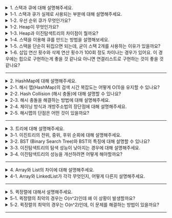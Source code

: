 <details>
  <summary>1. 스택과 큐에 대해 설명해주세요.</summary>

`스택`은 선입후출의 특성을 가진 자료구조입니다. 

- 스택을 구현하기 위해서는 배열, 연결리스트 사용이 가능하며, 주로 `배열`을 통해 구현합니다.

`큐`는 선입선출의 특성을 가진 자료구조입니다.

- 큐를 구현하기 위해서는 배열, 연결리스트 사용이 가능하며, 주로 `연결리스트`를 통해 구현합니다.
</details>
<details>
  <summary>1-1. 스택과 큐가 실제로 사용되는 부분에 대해 설명해주세요.</summary>

`스택`이 실제로 사용되는 부분은 브라우저의 '뒤로가기' 기능이나, 메모리 영역의 스택 영역에 사용됩니다.

`큐`가 실제로 사용되는 부분은 프린터 큐, CPU 스케줄링의 Ready Queue 등에 사용됩니다.
</details>
<details>
  <summary>1-2. 우선 순위 큐가 무엇인가요?</summary>
  
우선순위가 높은 원소가 우선적으로 빠져나오게 되는 자료구조입니다.

우선순위 큐는 배열, 연결리스트, Heap으로 구현할 수 있으며, 일반적인 경우에는 삽입과 삭제 연산이 모두 O(logN)이 보장된 `Heap` 자료구조를 사용해서 우선순위 큐를 구현합니다.
</details>
<details>
  <summary>1-2. Heap이 무엇인가요?</summary>
  
- 힙(Heap)은 '`완전이진트리`'면서, `모든 부모노드와 자식노드 간에 '크거나 같은' 혹은 '작거나 같은'의 관계를 가지고 있는 트리`를 의미합니다.
- 우선순위에 따라 정렬 → 자바에서는 최소 힙
- 일반적으로 배열을 통해 구현
- 삽입 시 트리의 가장 마지막 노드 다음 인덱스에 새로운 노드를 집어넣고 Heapify 연산을 통해 힙으로 구성합니다.
- 삭제 시 트리의 루트노드를 반환 및 제거하고, 트리의 가장 마지막 인덱스를 가진 노드의 위치를 리프노드로 이동시킵니다. 그 후 Heapfiy 연산을 통해 다시 힙으로 구성합니다.
- 삽입과 삭제 연산 모두 트리의 높이에 따라 연산횟수가 결정되며, worst case의 시간 복잡도는 둘 다 O(log N)을 보장합니다.

---

- 이진트리는 `자식노드를 최대 2개까지 가질 수 있는 트리`를 의미하며, 완전이진트리는 리프노드 레벨을 제외한 나머지 트리는 포화 이진트리의 구조를 갖고, 리프노드 레벨의 노드들은 왼쪽 인덱스부터 차례로 채워진 트리를 의미합니다.
- 포화 이진 트리는 리프노드들을 제외한 나머지 노드들은 모두 자식을 2개를 가지며, 리프노드들은 자식을 갖지 않는 트리를 의미합니다.
</details>
<details>
  <summary>1-3. Heap과 이진탐색트리의 차이점이 뭘까요?</summary>
  
<Heap>

- 우선순위에 따라 정렬
- 힙 트리에서는 중복된 값을 허용한다.
- 우선순위 큐와 같은 우선순위 기반 알고리즘에 사용
- 힙에서의 삽입, 삭제, 최대/최소값 검색은 보통 O(log n)의 시간 복잡도

<이진탐색트리>

- 값에 따라 정렬
- 이진 탐색 트리에서는 중복된 값을 허용하지 않는다.
- 데이터의 검색, 삽입, 삭제가 자주 발생하는 경우에 유용
- 이진 검색 트리에서의 삽입, 삭제, 검색은 평균적으로 O(log n)의 시간 복잡도를 가지지만, 최악의 경우에는 `트리가 편향되어 O(n)의 시간 복잡도`를 가질 수 있습니다.
</details>
<details>
  <summary>1-4. 스택을 이용해 큐를 만드는 방법을 설명해보세요.</summary>
  
스택 2개와 데이터 {1, 2, 3, 4, 5}가 있다고 가정한다.

첫번째 스택에 데이터를 삽입한다. 그러면 {5, 4, 3, 2, 1} 순서로 삽입된다.

두번째 스택에 데이터를 삽입한다. 그러면 {1, 2, 3, 4, 5} 순서로 삽입된다. 

큐는 선입선출이므로 큐에 데이터를 넣으면 5, 4, 3, 2, 1 순서로 출력된다.

스택 2개를 이용한 방법도 마찬가지로 두번째 스택에서 데이터를 꺼내면 5, 4, 3, 2, 1 순서로 출력된다.
</details>
<details>
  <summary>1-5. 스택을 단순히 뒤집으면 되는데, 굳이 스택 2개를 사용하는 이유가 있을까요?</summary>
  
원소를 추출할 때마다 스택을 뒤집는 것은 시간 복잡도가 O(n)이므로, 많은 원소가 있는 큐에서는 성능 저하가 발생할 수 있습니다.

반면에 두 개의 스택을 사용하는 방법은 원소를 삽입할 때와 추출할 때의 시간 복잡도가 모두 O(1)입니다. 큐의 동작을 보다 효율적으로 수행할 수 있습니다.

따라서 스택을 뒤집어서 큐를 구현하는 방법은 단순하지만, 성능 측면에서는 두 개의 스택을 사용하는 방법이 더 효율적입니다.
</details>
<details>
  <summary>1-6. 삽입 연산 횟수와 삭제 연산 횟수가 100회 정도 차이나는 경우가 있어요. 이 경우에는 힙으로 구현하는게 좋을 것 같나요 아니면 연결리스트로 구현하는 것이 좋을 것 같나요?</summary>
  
처음 데이터를 삭제하는 경우 연결리스트는 O(1)이고, 중간 데이터를 삭제하는 경우 O(N)입니다. heap은 삭제 연산의 시간복잡도가 O(log N)입니다. 
처음 데이터를 삭제하는 상황이 많으면 연결리스트가 더 좋고,
중간 데이터를 삭제하는 경우가 많으면 heap이 더 좋습니다.

</details>

---

<details>
  <summary>2. HashMap에 대해 설명해주세요.</summary>
  
Key-Value 쌍으로 값을 저장하는 자료구조로, 검색 시간 복잡도로 Θ(1)를 갖고 있는 것이 특징입니다.
</details>
<details>
  <summary>2-1. 해시 맵(HashMap)의 검색 시간 복잡도는 어떻게 O(1)을 유지할 수 있나요?</summary>
  
해시 테이블에 Key로 접근하면, Hash Function에 Key 값을 집어 넣어 나온 Hash 값을 저장소의 인덱스로 활용합니다. 해당 인덱스에 값을 저장하기 때문에, Hash Function의 시간 복잡도를 제외하면 시간 복잡도 O(1)을 보장할 수 있습니다.
</details>
<details>
  <summary>2-2. Hash Collision (해시 충돌)에 대해 설명할 수 있나요? </summary>
  
해시 테이블에 접근하는 Key 값은 무한하고, Hash Function을 통해 나온 Hash 값은 유한합니다. (값이 저장되는 메모리는 한계가 있으므로.)

Key는 무한하고 Hash 는 유한하므로 특정 Hash Index에 대해서 겹치는 Key가 존재할 수 밖에 없습니다.

이렇게 `서로 다른 Key에 대해 같은 해시값을 갖는 경우`를 해시 충돌이라고 합니다.
</details>
<details>
  <summary>2-3. 해시 충돌을 해결하는 방법에 대해 설명해주세요.</summary>
  
- 체이닝(Chaining) : 인덱스의 버킷을 연결리스트로 구현해, 이미 값이 존재하더라도 연결리스트에 해당 값을 삽입하는 방식
- 개방주소법(Open Addressing) : 해시 충돌이 일어난 경우, 특정한 간격만큼 이동 후 비어있는 주소 값에 저장하는 방식
</details>
<details>
  <summary>2-4. 체이닝 방식과 개방주소법의 장단점에 대해 설명해주세요.</summary>

**체이닝 방식**

장점 :

1) 한정된 저장소(Bucket)을 효율적으로 사용할 수 있다.

2) 해시 함수(Hash Function)을 선택하는 중요성이 상대적으로 적다.

3) 상대적으로 적은 메모리를 사용한다. 미리 공간을 잡아 놓을 필요가 없다.

단점 :

1) 한 Hash에 자료들이 계속 연결된다면(쏠림 현상) 검색 효율을 낮출 수 있다.

2) 외부 저장 공간을 사용한다.

3) 외부 저장 공간 작업을 추가로 해야 한다.


**개방주소법 방식**

장점 :

1) 또 다른 저장공간 없이 해시테이블 내에서 데이터 저장 및 처리가 가능하다.

2) 또 다른 저장공간에서의 추가적인 작업이 없다.

단점 :

1) 해시 함수(Hash Function)의 성능에 전체 해시테이블의 성능이 좌지우지된다.

2) 데이터의 길이가 늘어나면 그에 해당하는 저장소를 마련해 두어야 한다.
</details>
<details>
  <summary>2-5. 해시맵의 단점은 어떤 것이 있을까요?</summary>
  
단일 검색에는 O(1)의 성능을 보이지만, 범위 검색에서는 풀스캔과 같아 O(N)의 성능을 보입니다.
</details>

---

<details>
  <summary>3. 트리에 대해 설명해주세요.</summary>

각 요소를 나타내는 노드와 노드 사이의 관계를 나타내는 자료구조이다.
- 사이클이 없어야한다.
</details>
<details>
  <summary>3-1. 이진트리의 전위, 중위, 후위 순회에 대해 설명해주세요.</summary>

![Alt text](image.png)
- 루트를 방문하는 작업을 V
- 왼쪽 서브 트리 방문을 L
- 오른쪽 서브트리 방문을 R

전위순회 : VLR <br>
중위순회 : LVR <br>
후위순회 : LRV <br>

</details>
<details>
  <summary>3-2. BST (Binary Search Tree)와 BST의 특징에 대해 설명할 수 있나요?</summary>

- 이진 트리 (자식을 최대 2개까지 가질 수 있는 트리)
- 루트노드에 대해서 왼쪽 자식은 루트 노드보다 더 작은 값을, 오른쪽 자식은 루트 노드보다 더 큰 값을 저장한다.
- 루트노드의 왼쪽 서브트리, 오른쪽 서브트리에 대해 위의 조건을 만족한다.

`탐색에 유리`한 자료구조로, 특정 값에 대해 탐색하는 시간 복잡도가 트리의 높이에 의존하기 때문에 평균적으로 O(log N)의 시간복잡도를 갖습니다.
</details>
<details>
  <summary>3-3. 이진탐색트리의 탐색 성능이 낮아지는 경우에 대해 설명해주세요.</summary>

이진탐색트리의 왼쪽 서브 트리와 오른쪽 서브 트리의 균형이 맞지 않고 한 쪽으로만 치우쳐진 경우에는 트리의 높이 자체가 N이 되므로 Worst Case의 경우 O(N)의 시간복잡도를 갖습니다.
</details>
<details>
  <summary>3-4. 이진탐색트리의 성능을 개선하려면 어떻게 해야할까요?</summary>

BST의 양쪽 높이의 균형을 맞추는 것이 성능을 개선하는 방식입니다. AVL 트리, Red-Black 트리가 있습니다
</details>

---

<details>
  <summary>4. Array와 List의 차이에 대해 설명해주세요.</summary>
  
- 배열은 크기가 고정되어 있고 연속된 메모리 공간에 요소를 저장합니다.
- 리스트는 크기가 가변적이고 연결 리스트 구조로 요소를 저장합니다.
- 배열은 인덱스로 빠르게 요소에 접근할 수 있지만, 리스트는 순회를 통해 요소에 접근해야 합니다.
- 배열은 동일한 자료형의 요소들을 저장하고, 리스트는 다양한 자료형의 요소들을 함께 저장할 수 있습니다.
</details>
<details>
  <summary>4-1. Array와 LinkedList가 각각 무엇인지, 어떻게 다른지 설명해주세요.</summary>
  
<Array>

- 순서가 있는 데이터를 저장하기 위한 선형 자료구조
    - 고정 길이의 크기를 가진다.
- 인덱스를 통해 데이터를 탐색하면 O(1)
- 데이터 삽입, 삭제 O(N)

<LinkedList>

- 데이터를 저장하고 있는 각 노드를 서로 연결 시켜 만든 선형 자료구조
    - 가변 길이의 크기를 가진다.
- 특정 데이터 탐색은 O(N)
- 데이터 삽입 O(1)
- 데이터 삭제는 첫 번째 노드는 O(1), 그 외는 O(N)
</details>

---

<details>
  <summary>5. 퀵정렬에 대해서 설명해주세요.</summary>

![Alt text](image-1.png)
- 퀵 정렬은 빠른 정렬 속도를 자랑하는 분할 정복 알고리즘 중 하나로 피봇을 설정하고 피봇보다 큰 값과 작은 값으로 분할하여 정렬 합니다.
- 시간 복잡도는 O(n log n)이며 worst case 경우 O(n^2)까지 나빠질 수 있습니다.

</details>
<details>
  <summary>5-1. 퀵정렬의 최악의 경우는 O(n^2)인데 왜 이 상황이 발생할까요?</summary>

퀵 정렬의 최악의 경우 시간 복잡도인 O(n^2)는 주로 이미 정렬된 배열이나 거의 정렬된 배열에 대해서 발생합니다. 이는 피벗을 선택할 때 항상 최소값이나 최대값을 선택하거나, 분할을 할 때 항상 한쪽으로 치우쳐서 분할이 이루어지는 경우에 발생합니다.

</details>
<details>
  <summary>5-2. 퀵정렬의 최악의 경우는 O(n^2)인데, 이 문제를 해결하는 방법이 있을까요?</summary>

1. 랜덤한 피벗 선택: 피벗을 랜덤하게 선택하여 최악의 경우를 피할 수 있습니다. 이렇게 하면 평균적으로는 더 나은 성능을 얻을 수 있습니다.

2. 중간값 피벗 선택: 배열에서 중간값을 선택하여 피벗으로 사용하는 방법도 있습니다. 이렇게 하면 배열이 이미 정렬되어 있을 경우에도 최악의 경우를 피할 수 있습니다.
</details>

---
